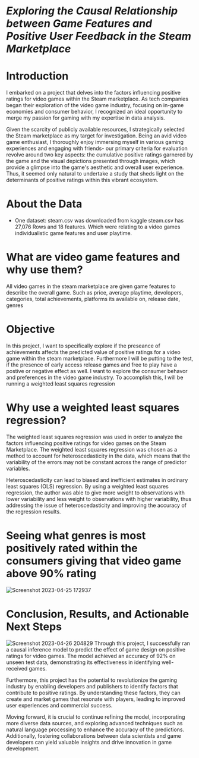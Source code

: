 # _Exploring the Causal Relationship between Game Features and Positive User Feedback in the Steam Marketplace_
# Introduction
I embarked on a project that delves into the factors influencing positive ratings for video games within the Steam marketplace. As tech companies began their exploration of the video game industry, focusing on in-game economies and consumer behavior, I recognized an ideal opportunity to merge my passion for gaming with my expertise in data analysis.

Given the scarcity of publicly available resources, I strategically selected the Steam marketplace as my target for investigation. Being an avid video game enthusiast, I thoroughly enjoy immersing myself in various gaming experiences and engaging with friends- our primary criteria for evaluation revolve around two key aspects: the cumulative positive ratings garnered by the game and the visual depictions presented through images, which provide a glimpse into the game's aesthetic and overall user experience. Thus, it seemed only natural to undertake a study that sheds light on the determinants of positive ratings within this vibrant ecosystem.

# About the Data 
* One dataset: steam.csv was downloaded from kaggle
steam.csv has 27,076 Rows and 18 features. Which were relating to a video games individualistic game features and user playtime.

# What are video game features and why use them?
All video games in the steam marketplace are given game features to describe the overall game. Such as price, average playtime, devolopers, categories, total achievements, platforms its available on, release date, genres  

# Objective 
In this project, I want to specifically explore if the preseance of achievements affects the predicted value of positive ratings for a video game within the steam marketplace. Furthermore I will be putting to the test, if the presence of early access release games and free to play have a postive or negative effect as well. I want to explore the consumer behavor and preferences in the video game industry. To accomplish this, I will be running a weighted least squares regression

# Why use a weighted least squares regression?
The weighted least squares regression was used in order to analyze the factors influencing positive ratings for video games on the Steam Marketplace. The weighted least squares regression was chosen as a method to account for heteroscedasticity in the data, which means that the variability of the errors may not be constant across the range of predictor variables.

Heteroscedasticity can lead to biased and inefficient estimates in ordinary least squares (OLS) regression. By using a weighted least squares regression, the author was able to give more weight to observations with lower variability and less weight to observations with higher variability, thus addressing the issue of heteroscedasticity and improving the accuracy of the regression results.

# Seeing what genres is most positively rated within the consumers giving that video game above 90% rating
![Screenshot 2023-04-25 172937](https://github.com/timothytoth/steam_goated_dataset/assets/120987606/da5bee67-200f-4608-a6f2-81c737f13557)

# Conclusion, Results, and Actionable Next Steps
![Screenshot 2023-04-26 204829](https://github.com/timothytoth/steam_goated_dataset/assets/120987606/cc33d0d5-2752-454e-a822-ff699341b30b)
Through this project, I successfully ran a causal inference model to predict the effect of game design on positive ratings for video games. The model achieved an accuracy of 92% on unseen test data, demonstrating its effectiveness in identifying well-received games.

Furthermore, this project has the potential to revolutionize the gaming industry by enabling developers and publishers to identify factors that contribute to positive ratings. By understanding these factors, they can create and market games that resonate with players, leading to improved user experiences and commercial success.

Moving forward, it is crucial to continue refining the model, incorporating more diverse data sources, and exploring advanced techniques such as natural language processing to enhance the accuracy of the predictions. Additionally, fostering collaborations between data scientists and game developers can yield valuable insights and drive innovation in game development.



